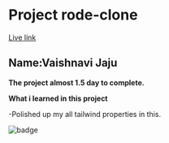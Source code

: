 # Project rode-clone

[Live link](https://rode-clone-five.vercel.app/)
## Name:Vaishnavi Jaju

**The project almost 1.5 day to complete.**

**What i learned in this project**

-Polished up my all tailwind properties in this.

![badge](https://img.shields.io/badge/tailwind-rode-INeuron)
